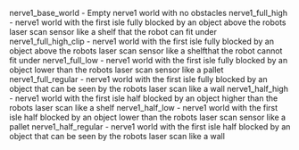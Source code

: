 nerve1_base_world - Empty nerve1 world with no obstacles
nerve1_full_high - nerve1 world with the first isle fully blocked by an object
	above the robots laser scan sensor like a shelf that the robot can fit under
nerve1_full_high_clip - nerve1 world with the first isle fully blocked by an object
	above the robots laser scan sensor like a shelfthat the robot cannot fit under
nerve1_full_low - nerve1 world with the first isle fully blocked by an object
	lower than the robots laser scan sensor like a pallet
nerve1_full_regular - nerve1 world with the first isle fully blocked by an object
	that can be seen by the robots laser scan like a wall
nerve1_half_high - nerve1 world with the first isle half blocked by an object
	higher than the robots laser scan like a shelf
nerve1_half_low - nerve1 world with the first isle half blocked by an object
	lower than the robots laser scan sensor like a pallet
nerve1_half_regular - nerve1 world with the first isle half blocked by an object
	that can be seen by the robots laser scan like a wall


